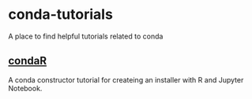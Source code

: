 # conda-tutorials
A place to find helpful tutorials related to conda

## [condaR](./condaR)

A conda constructor tutorial for createing an installer with R and Jupyter Notebook.
